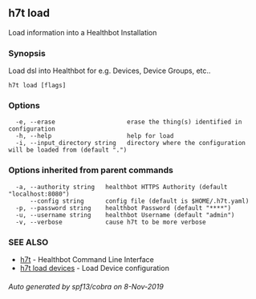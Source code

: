 ## h7t load

Load information into a Healthbot Installation

### Synopsis

Load dsl into Healthbot for e.g. Devices, Device Groups, etc..

```
h7t load [flags]
```

### Options

```
  -e, --erase                    erase the thing(s) identified in configuration
  -h, --help                     help for load
  -i, --input_directory string   directory where the configuration will be loaded from (default ".")
```

### Options inherited from parent commands

```
  -a, --authority string   healthbot HTTPS Authority (default "localhost:8080")
      --config string      config file (default is $HOME/.h7t.yaml)
  -p, --password string    healthbot Password (default "****")
  -u, --username string    healthbot Username (default "admin")
  -v, --verbose            cause h7t to be more verbose
```

### SEE ALSO

* [h7t](h7t.md)	 - Healthbot Command Line Interface
* [h7t load devices](h7t_load_devices.md)	 - Load Device configuration

###### Auto generated by spf13/cobra on 8-Nov-2019
